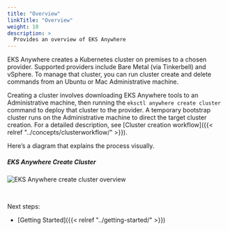 ```yaml
---
title: "Overview"
linkTitle: "Overview"
weight: 10
description: >
  Provides an overview of EKS Anywhere
---
```


EKS Anywhere creates a Kubernetes cluster on premises to a chosen provider.
Supported providers include Bare Metal (via Tinkerbell) and vSphere.
To manage that cluster, you can run cluster create and delete commands from an Ubuntu or Mac Administrative machine.

Creating a cluster involves downloading EKS Anywhere tools to an Administrative machine, then running the `eksctl anywhere create cluster` command to deploy that cluster to the provider.
A temporary bootstrap cluster runs on the Administrative machine to direct the target cluster creation.
For a detailed description, see [Cluster creation workflow]({{< relref "../concepts/clusterworkflow/" >}}).

Here’s a diagram that explains the process visually.

##### EKS Anywhere Create Cluster


![EKS Anywhere create cluster overview](/images/line-create-cluster.svg)

<br/>

Next steps:
* [Getting Started]({{< relref "../getting-started/" >}})
